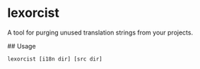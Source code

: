 # lexorcist

A tool for purging unused translation strings from your projects.

## Usage

`lexorcist [i18n dir] [src dir]`
